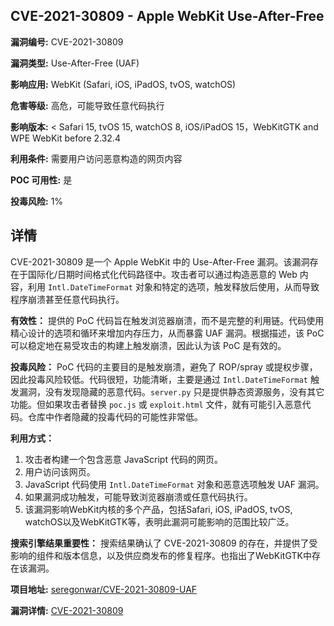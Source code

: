 ## CVE-2021-30809 - Apple WebKit Use-After-Free

**漏洞编号:** CVE-2021-30809

**漏洞类型:** Use-After-Free (UAF)

**影响应用:** WebKit (Safari, iOS, iPadOS, tvOS, watchOS)

**危害等级:** 高危，可能导致任意代码执行

**影响版本:** < Safari 15, tvOS 15, watchOS 8, iOS/iPadOS 15，WebKitGTK and WPE WebKit before 2.32.4

**利用条件:** 需要用户访问恶意构造的网页内容

**POC 可用性:** 是

**投毒风险:** 1%

## 详情

CVE-2021-30809 是一个 Apple WebKit 中的 Use-After-Free 漏洞。该漏洞存在于国际化/日期时间格式化代码路径中。攻击者可以通过构造恶意的 Web 内容，利用 `Intl.DateTimeFormat` 对象和特定的选项，触发释放后使用，从而导致程序崩溃甚至任意代码执行。

**有效性：**
提供的 PoC 代码旨在触发浏览器崩溃，而不是完整的利用链。代码使用精心设计的选项和循环来增加内存压力，从而暴露 UAF 漏洞。根据描述，该 PoC 可以稳定地在易受攻击的构建上触发崩溃，因此认为该 PoC 是有效的。

**投毒风险：**
PoC 代码的主要目的是触发崩溃，避免了 ROP/spray 或提权步骤，因此投毒风险较低。代码很短，功能清晰，主要是通过 `Intl.DateTimeFormat` 触发漏洞，没有发现隐藏的恶意代码。`server.py` 只是提供静态资源服务，没有其它功能。但如果攻击者替换 `poc.js` 或 `exploit.html` 文件，就有可能引入恶意代码。仓库中作者隐藏的投毒代码的可能性非常低。

**利用方式：**
1.  攻击者构建一个包含恶意 JavaScript 代码的网页。
2.  用户访问该网页。
3.  JavaScript 代码使用 `Intl.DateTimeFormat` 对象和恶意选项触发 UAF 漏洞。
4.  如果漏洞成功触发，可能导致浏览器崩溃或任意代码执行。
5. 该漏洞影响WebKit内核的多个产品，包括Safari, iOS, iPadOS, tvOS, watchOS以及WebKitGTK等，表明此漏洞可能影响的范围比较广泛。 

**搜索引擎结果重要性：**
搜索结果确认了 CVE-2021-30809 的存在，并提供了受影响的组件和版本信息，以及供应商发布的修复程序。也指出了WebKitGTK中存在该漏洞。 


**项目地址:** [seregonwar/CVE-2021-30809-UAF](https://github.com/seregonwar/CVE-2021-30809-UAF)

**漏洞详情:** [CVE-2021-30809](https://nvd.nist.gov/vuln/detail/CVE-2021-30809)